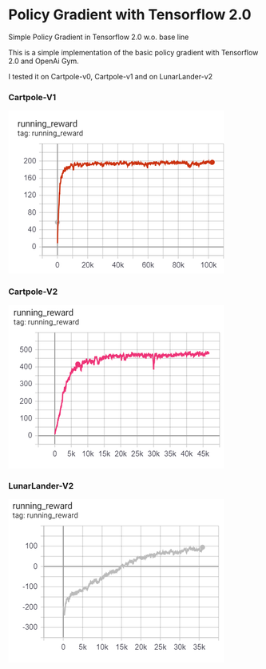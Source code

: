 # Policy Gradient with Tensorflow 2.0
Simple Policy Gradient in Tensorflow 2.0 w.o. base line


[image1]: ./img/cartpole-v0.png "Step 1"
[image2]: ./img/cartpole-v1.png "Step 2"
[image3]: ./img/lunarlander.png "Step 3"

This is a simple implementation of the basic policy gradient with Tensorflow 2.0 and OpenAi Gym.

I tested it on Cartpole-v0, Cartpole-v1 and on LunarLander-v2  

### Cartpole-V1  
![Cartpole-v0][image1]  

### Cartpole-V2  
![Cartpole-v1][image2]  

### LunarLander-V2  
![LunarLander-v2][image3]  
 

